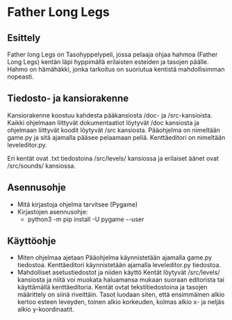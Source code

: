 # Father Long Legs

## Esittely

Father long Legs on Tasohyppelypeli, jossa pelaaja ohjaa hahmoa (Father Long Legs) kentän läpi hyppimällä erilaisten esteiden ja tasojen päälle.
Hahmo on hämähäkki, jonka tarkoitus on suoriutua kentistä mahdollisimman nopeasti.

## Tiedosto- ja kansiorakenne

Kansiorakenne koostuu kahdesta pääkansiosta /doc- ja /src-kansioista. 
Kaikki ohjelmaan liittyvät dokumentaatiot löytyvät /doc kansiosta ja ohjelmaan liittyvät koodit löytyvät /src kansiosta.
Pääohjelma on nimeltään game.py ja sitä ajamalla pääsee pelaamaan peliä. Kenttäeditori on nimeltään leveleditor.py.

Eri kentät ovat .txt tiedostoina /src/levels/ kansiossa ja erilaiset äänet ovat /src/sounds/ kansiossa.

## Asennusohje

  - Mitä kirjastoja ohjelma tarvitsee (Pygame)
  - Kirjastojen asennusohje:
      - python3 -m pip install -U pygame --user

## Käyttöohje

  - Miten ohjelmaa ajetaan
	Pääohjelma käynnistetään ajamalla game.py tiedostoa. Kenttäeditori käynnistetään ajamalla leveleditor.py tiedostoa.
  - Mahdolliset asetustiedostot ja niiden käyttö
	Kentät löytyvät /src/levels/ kansiosta ja niitä voi muokata haluamansa mukaan suoraan editorista tai käyttämällä kenttäeditoria.
	Kentät ovtat tekstitiedostoina ja tasojen määrittely on siinä riveittäin. 
	Tasot luodaan siten, että ensimmäinen alkio kertoo esteen leveyden, toinen alkio korkeuden, kolmas alkio x- ja neljäs alkio y-koordinaatit.
